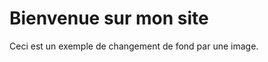 <html lang="fr">
<head>
    <meta charset="UTF-8">
    <meta name="viewport" content="width=device-width, initial-scale=1.0">
    <style>
        body {
            background-image: url('sitefond.png');
            background-size: cover; /* Pour que l'image couvre tout l'arrière-plan */
            background-position: center; /* Pour centrer l'image */
            background-repeat: no-repeat; /* Pour éviter que l'image se répète */
        }
    </style>
</head>
<body>
    <h1>Bienvenue sur mon site</h1>
    <p>Ceci est un exemple de changement de fond par une image.</p>
</body>
</html>

